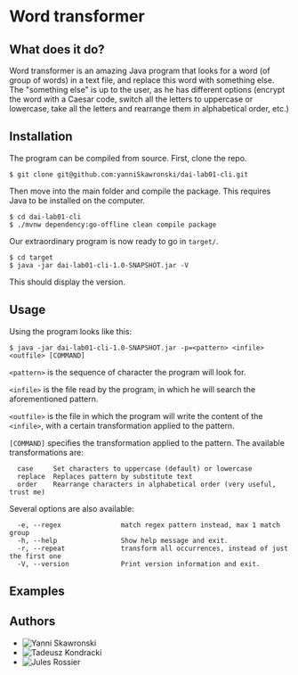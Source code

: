 # Word transformer

## What does it do?

Word transformer is an amazing Java program that looks for a word (of group of words) in a text file, and replace this word with something else. The "something else" is up to the user, as he has different options (encrypt the word with a Caesar code, switch all the letters to uppercase or lowercase, take all the letters and rearrange them in alphabetical order, etc.)

## Installation

The program can be compiled from source. First, clone the repo.

```
$ git clone git@github.com:yanniSkawronski/dai-lab01-cli.git
```

Then move into the main folder and compile the package. This requires Java to be installed on the computer.

```
$ cd dai-lab01-cli
$ ./mvnw dependency:go-offline clean compile package
```

Our extraordinary program is now ready to go in `target/`.

```
$ cd target
$ java -jar dai-lab01-cli-1.0-SNAPSHOT.jar -V
```

This should display the version.

## Usage

Using the program looks like this:

```
$ java -jar dai-lab01-cli-1.0-SNAPSHOT.jar -p=<pattern> <infile> <outfile> [COMMAND]
```

`<pattern>` is the sequence of character the program will look for.

`<infile>` is the file read by the program, in which he will search the aforementioned pattern.

`<outfile>` is the file in which the program will write the content of the `<infile>`, with a certain transformation applied to the pattern.

`[COMMAND]` specifies the transformation applied to the pattern. The available transformations are:

```
  case     Set characters to uppercase (default) or lowercase
  replace  Replaces pattern by substitute text
  order    Rearrange characters in alphabetical order (very useful, trust me)

```

Several options are also available:

```
  -e, --regex               match regex pattern instead, max 1 match group
  -h, --help                Show help message and exit.
  -r, --repeat              transform all occurrences, instead of just the first one
  -V, --version             Print version information and exit.

```

## Examples

## Authors

- ![Yanni Skawronski](@yanniSkawronski)
- ![Tadeusz Kondracki](@GlysVenture)
- ![Jules Rossier](@julesrossier)
